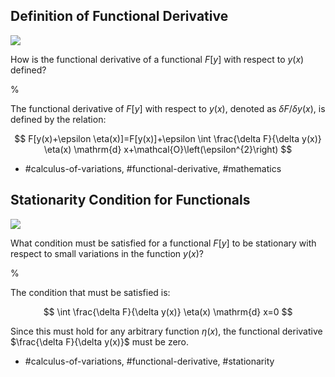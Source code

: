 ## Definition of Functional Derivative

![](https://cdn.mathpix.com/cropped/2024_05_26_af52565e380fe828a6d7g-1.jpg?height=254&width=500&top_left_y=291&top_left_x=1069)

How is the functional derivative of a functional $F[y]$ with respect to $y(x)$ defined?

%

The functional derivative of $F[y]$ with respect to $y(x)$, denoted as $\delta F / \delta y(x)$, is defined by the relation:

$$
F[y(x)+\epsilon \eta(x)]=F[y(x)]+\epsilon \int \frac{\delta F}{\delta y(x)} \eta(x) \mathrm{d} x+\mathcal{O}\left(\epsilon^{2}\right)
$$

- #calculus-of-variations, #functional-derivative, #mathematics

## Stationarity Condition for Functionals

![](https://cdn.mathpix.com/cropped/2024_05_26_af52565e380fe828a6d7g-1.jpg?height=254&width=500&top_left_y=291&top_left_x=1069)

What condition must be satisfied for a functional $F[y]$ to be stationary with respect to small variations in the function $y(x)$?

%

The condition that must be satisfied is:

$$
\int \frac{\delta F}{\delta y(x)} \eta(x) \mathrm{d} x=0
$$

Since this must hold for any arbitrary function $\eta(x)$, the functional derivative $\frac{\delta F}{\delta y(x)}$ must be zero.

- #calculus-of-variations, #functional-derivative, #stationarity